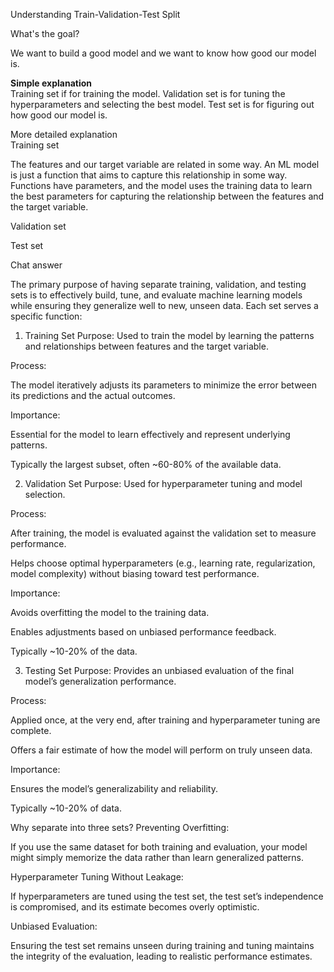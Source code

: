 Understanding Train-Validation-Test Split

What's the goal?

We want to build a good model and we want to know how good our model is.

<b> Simple explanation </b>
<br>
Training set if for training the model.
Validation set is for tuning the hyperparameters and selecting the best model.
Test set is for figuring out how good our model is.

More detailed explanation
<br>
Training set

The features and our target variable are related in some way. An ML model is just a function that aims to capture this relationship in some way. Functions have parameters, and the model uses the training data to learn the best parameters for capturing the relationship between the features and the target variable.

Validation set



Test set


Chat answer


The primary purpose of having separate training, validation, and testing sets is to effectively build, tune, and evaluate machine learning models while ensuring they generalize well to new, unseen data. Each set serves a specific function:

1. Training Set
Purpose: Used to train the model by learning the patterns and relationships between features and the target variable.

Process:

The model iteratively adjusts its parameters to minimize the error between its predictions and the actual outcomes.

Importance:

Essential for the model to learn effectively and represent underlying patterns.

Typically the largest subset, often ~60-80% of the available data.

2. Validation Set
Purpose: Used for hyperparameter tuning and model selection.

Process:

After training, the model is evaluated against the validation set to measure performance.

Helps choose optimal hyperparameters (e.g., learning rate, regularization, model complexity) without biasing toward test performance.

Importance:

Avoids overfitting the model to the training data.

Enables adjustments based on unbiased performance feedback.

Typically ~10-20% of the data.

3. Testing Set
Purpose: Provides an unbiased evaluation of the final model’s generalization performance.

Process:

Applied once, at the very end, after training and hyperparameter tuning are complete.

Offers a fair estimate of how the model will perform on truly unseen data.

Importance:

Ensures the model’s generalizability and reliability.

Typically ~10-20% of data.

Why separate into three sets?
Preventing Overfitting:

If you use the same dataset for both training and evaluation, your model might simply memorize the data rather than learn generalized patterns.

Hyperparameter Tuning Without Leakage:

If hyperparameters are tuned using the test set, the test set’s independence is compromised, and its estimate becomes overly optimistic.

Unbiased Evaluation:

Ensuring the test set remains unseen during training and tuning maintains the integrity of the evaluation, leading to realistic performance estimates.

